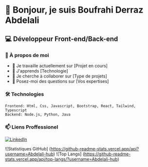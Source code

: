 # 👋 Bonjour, je suis Boufrahi Derraz Abdelali
## 💻 Développeur Front-end/Back-end

### 🚀 À propos de moi
- 🔭 Je travaille actuellement sur [Projet en cours]
- 🌱 J'apprends [Technologie]
- 👯 Je cherche à collaborer sur [Type de projets]
- 💬 Posez-moi des questions sur [Vos expertises]

### 🛠 Technologies
```
Frontend: Html, Css, Javascript, Bootstrap, React, Tailwind, Typescript
Backend: Node.js, Python, Java

```

### 📫 Liens Proffessionel 
[![LinkedIn](https://img.shields.io/badge/-LinkedIn-0077B5?style=flat&logo=LinkedIn&logoColor=white)](votre-lien)


![Statistiques GitHub]
(https://github-readme-stats.vercel.app/api?username=Abdelali-hub) 
![Top Langs]
(https://github-readme-stats.vercel.app/api/top-langs/?username=Abdelali-hub)

